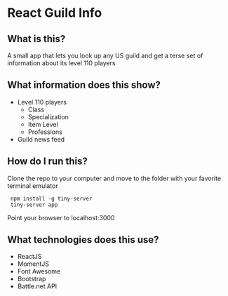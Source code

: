 # React Guild Info

## What is this?
A small app that lets you look up any US guild and get a terse set of information about its level 110 players

## What information does this show?
- Level 110 players
  - Class
  - Specialization
  - Item Level
  - Professions
- Guild news feed

## How do I run this?
Clone the repo to your computer and move to the folder with your favorite terminal emulator

     npm install -g tiny-server
     tiny-server app

Point your browser to localhost:3000

## What technologies does this use?
- ReactJS
- MomentJS
- Font Awesome
- Bootstrap
- Battle.net API
